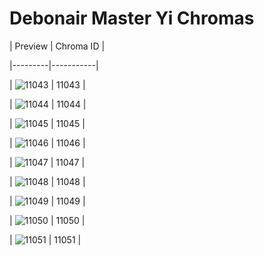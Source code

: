 # Debonair Master Yi Chromas


| Preview | Chroma ID |

|---------|-----------|

| ![11043](https://raw.communitydragon.org/latest/plugins/rcp-be-lol-game-data/global/default/v1/champion-chroma-images/11/11043.png) | 11043 |

| ![11044](https://raw.communitydragon.org/latest/plugins/rcp-be-lol-game-data/global/default/v1/champion-chroma-images/11/11044.png) | 11044 |

| ![11045](https://raw.communitydragon.org/latest/plugins/rcp-be-lol-game-data/global/default/v1/champion-chroma-images/11/11045.png) | 11045 |

| ![11046](https://raw.communitydragon.org/latest/plugins/rcp-be-lol-game-data/global/default/v1/champion-chroma-images/11/11046.png) | 11046 |

| ![11047](https://raw.communitydragon.org/latest/plugins/rcp-be-lol-game-data/global/default/v1/champion-chroma-images/11/11047.png) | 11047 |

| ![11048](https://raw.communitydragon.org/latest/plugins/rcp-be-lol-game-data/global/default/v1/champion-chroma-images/11/11048.png) | 11048 |

| ![11049](https://raw.communitydragon.org/latest/plugins/rcp-be-lol-game-data/global/default/v1/champion-chroma-images/11/11049.png) | 11049 |

| ![11050](https://raw.communitydragon.org/latest/plugins/rcp-be-lol-game-data/global/default/v1/champion-chroma-images/11/11050.png) | 11050 |

| ![11051](https://raw.communitydragon.org/latest/plugins/rcp-be-lol-game-data/global/default/v1/champion-chroma-images/11/11051.png) | 11051 |